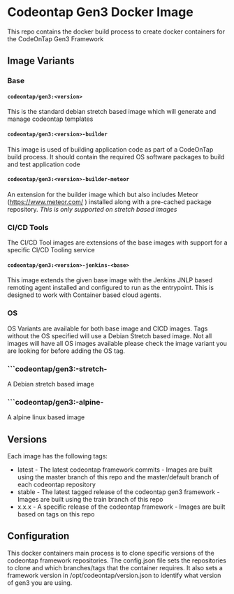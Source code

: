 # Codeontap Gen3 Docker Image

This repo contains the docker build process to create docker containers for the CodeOnTap Gen3 Framework

## Image Variants

### Base

#### ```codeontap/gen3:<version>```

This is the standard debian stretch based image which will generate and manage codeontap templates

#### ```codeontap/gen3:<version>-builder```

This image is used of building application code as part of a CodeOnTap build process. It should contain the required OS software packages to build and test application code

#### ```codeontap/gen3:<version>-builder-meteor```

An extension for the builder image which but also includes Meteor (https://www.meteor.com/ ) installed along with a pre-cached package repository. *This is only supported on stretch based images*

### CI/CD Tools

The CI/CD Tool images are extensions of the base images with support for a specific CI/CD Tooling service

#### ```codeontap/gen3:<version>-jenkins-<base>```

This image extends the given base image with the Jenkins JNLP based remoting agent installed and configured to run as the entrypoint. This is designed to work with Container based cloud agents.

### OS

OS Variants are available for both base image and CICD images. Tags without the OS specified will use a Debian Stretch based image. Not all images will have all OS images available please check the image variant you are looking for before adding the OS tag.

### ```codeontap/gen3:<version>-stretch-<image>

A Debian stretch based image

### ```codeontap/gen3:<version>-alpine-<image>

A alpine linux based image

## Versions

Each image has the following tags:

- latest - The latest codeontap framework commits - Images are built using the master branch of this repo and the master/default branch of each codeontap repository
- stable - The latest tagged release of the codeontap gen3 framework - Images are built using the train branch of this repo
- x.x.x - A specific release of the codeontap framework - Images are built based on tags on this repo

## Configuration

This docker containers main process is to clone specific versions of the codeontap framework repositories. The config.json file sets the repositories to clone and which branches/tags that the container requires. It also sets a framework version in /opt/codeontap/version.json to identify what version of gen3 you are using.
